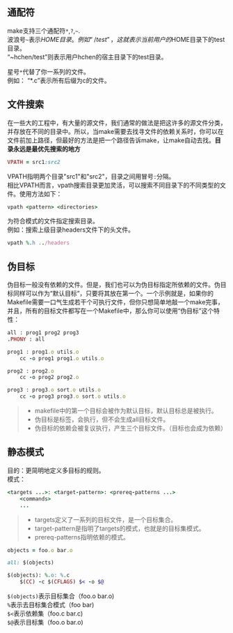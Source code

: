 ## 通配符  
make支持三个通配符`*`,`?`,`~`.  
波浪号`~`表示$HOME目录。  
例如
“~/test”，这就表示当前用户的$HOME目录下的test目录。  
“~hchen/test”则表示用户hchen的宿主目录下的test目录。  
 
星号`*`代替了你一系列的文件。  
例如：
“*.c”表示所有后缀为c的文件。  

## 文件搜索  
在一些大的工程中，有大量的源文件，我们通常的做法是把这许多的源文件分类，并存放在不同的目录中。所以，当make需要去找寻文件的依赖关系时，你可以在文件前加上路径，但最好的方法是把一个路径告诉make，让make自动去找。**目录永远是最优先搜索的地方**  
```ruby
VPATH = src1:src2
```
VPATH指明两个目录"src1"和"src2"，目录之间用冒号`:`分隔。  
相比VPATH而言，vpath搜索目录更加灵活，可以搜索不同目录下的不同类型的文件。使用方法如下：  
```ruby
vpath <pattern> <directories>
```

为符合模式<pattern>的文件指定搜索目录<directories>。  
例如：搜索上级目录headers文件下的头文件。  
```ruby
vpath %.h ../headers
```

## 伪目标  
伪目标一般没有依赖的文件。但是，我们也可以为伪目标指定所依赖的文件。伪目标同样可以作为“默认目标”，只要将其放在第一个。一个示例就是，如果你的Makefile需要一口气生成若干个可执行文件，但你只想简单地敲一个make完事，并且，所有的目标文件都写在一个Makefile中，那么你可以使用“伪目标”这个特性：  
```ruby
all : prog1 prog2 prog3
.PHONY : all

prog1 : prog1.o utils.o
	cc -o prog1 prog1.o utils.o

prog2 : prog2.o
	cc -o prog2 prog2.o

prog3 : prog3.o sort.o utils.o
	cc -o prog3 prog3.o sort.o utils.o
```
> * makefile中的第一个目标会被作为默认目标，默认目标总是被执行。
> * 伪目标是标签，会执行，但不会生成all目标文件。
> * 伪目标的依赖会被复议执行，产生三个目标文件。（目标也会成为依赖）

## 静态模式

目的：更简明地定义多目标的规则。  
模式：  
```ruby
<targets ...>: <target-pattern>: <prereq-patterns ...>
	<commands>
	...
```

> * targets定义了一系列的目标文件，是一个目标集合。
> * target-pattern是指明了targets的模式，也就是的目标集模式。
> * prereq-patterns指明依赖的模式。

```ruby
objects = foo.o bar.o

all: $(objects)

$(objects): %.o: %.c
	$(CC) -c $(CFLAGS) $< -o $@
```

`$(objects)`表示目标集合（foo.o bar.o)  
`%`表示去目标集合模式（foo bar)  
`$<`表示依赖集（foo.c bar.c)  
`$@`表示目标集（foo.o bar.o)  








